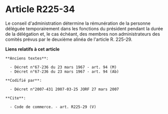 # Article R225-34

Le conseil d'administration détermine la rémunération de la personne déléguée temporairement dans les fonctions du président
pendant la durée de la délégation et, le cas échéant, des membres non administrateurs des comités prévus par le deuxième
alinéa de l'article R. 225-29.

**Liens relatifs à cet article**

	**Anciens textes**:

	  - Décret n°67-236 du 23 mars 1967 - art. 94 (M)
	  - Décret n°67-236 du 23 mars 1967 - art. 94 (Ab)

	**Codifié par**:

	  - Décret n°2007-431 2007-03-25 JORF 27 mars 2007

	**Cite**:

	  - Code de commerce. - art. R225-29 (V)

